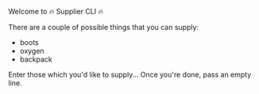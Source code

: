 Welcome to 🔥 Supplier CLI 🔥

There are a couple of possible things that you can supply:
* boots
* oxygen 
* backpack

Enter those which you'd like to supply...
Once you're done, pass an empty line.



